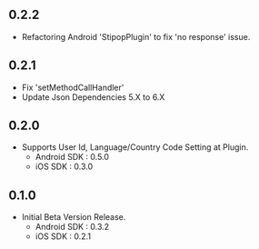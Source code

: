 ## 0.2.2
  - Refactoring Android 'StipopPlugin' to fix 'no response' issue. 

## 0.2.1
  - Fix 'setMethodCallHandler'
  - Update Json Dependencies 5.X to 6.X

## 0.2.0
* Supports User Id, Language/Country Code Setting at Plugin.
  - Android SDK : 0.5.0
  - iOS SDK : 0.3.0
  
## 0.1.0
* Initial Beta Version Release.
    - Android SDK : 0.3.2
    - iOS SDK : 0.2.1